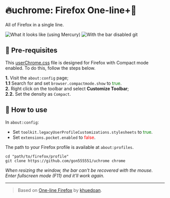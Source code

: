 # 🔥uchrome: Firefox One-line+🦊

All of Firefox in a single line.

![What it looks like (using Mercury)](https://i.postimg.cc/jSRnLDVz/image.png)
![With the bar disabled](https://i.postimg.cc/G3DDJtvT/image.png)
git 

## 🎒 Pre-requisites

This [userChrome.css](https://github.com/gon555551/uchrome/userChrome.css) file is designed for Firefox with Compact mode enabled. To do this, follow the steps below.

**1.** Visit the `about:config` page;  
**1.1** Search for and set `browser.compactmode.show` to <font color=green>true</font>.  
**2.** Right click on the toolbar and select **Customize Toolbar**;  
**2.2.** Set the density as `Compact`.


## 🔧 How to use

In ``about:config``:  
- Set ``toolkit.legacyUserProfileCustomizations.stylesheets`` to <font color=green>true</font>.
- Set ``extensions.pocket.enabled`` to <font color=red>false</font>.

The path to your Firefox profile is available at `about:profiles`.

```
cd "path/to/firefox/profile"
git clone https://github.com/gon555551/uchrome chrome
```

*When resizing the window, the bar can't be recovered with the mouse. Enter fullscreen mode (F11) and it'll work again.*
***
> Based on [One-line Firefox](https://github.com/khuedoan/one-line-firefox) by [khuedoan](https://github.com/khuedoan).